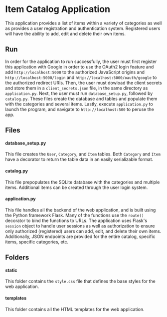 # Item Catalog Application
This application provides a list of items within a variety of categories as well as provides a user registration and authentication system. Registered users will have the ability to add, edit and delete their own items.

## Run
In order for the application to run successfully, the user must first register this application with Google in order to use the OAuth2 login feature and add `http://localhost:5000` to the authorized JavaScript origins and `http://localhost:5000/login` and `http://localhost:5000/oauth/google` to the authorized redirect URIs. Then, the user must dowload the client secrets and store them in a `client_secrets.json` file, in the same directory as `application.py`.
Next, the user must run `database_setup.py`, followed by `catalog.py`. These files create the database and tables and populate them with the categories and several items. 
Lastly, execute `application.py` to launch the program, and navigate to `http://localhost:500` to peruse the app.

## Files
#### database_setup.py
This file creates the `User`, `Category`, and `Item` tables. Both `Category` and `Item` have a decorator to return the table data in an easily serializable format.

#### catalog.py
This file prepopulates the SQLite database with the categories and multiple items. Additional items can be created through the user login system.

#### application.py
This file handles all the backend of the web application, and is built using the Python framework Flask. Many of the functions use the `route()` decorator to bind the functions to URLs. The application uses Flask's `session` object to handle user sessions as well as authorization to ensure only authorized (registered) users can add, edit, and delete their own items.
Additionally, JSON endpoints are provided for the entire catalog, specific items, specific categories, etc.

## Folders
#### static
This folder contains the `style.css` file that defines the base styles for the web application.

#### templates
This folder contains all the HTML templates for the web application.

